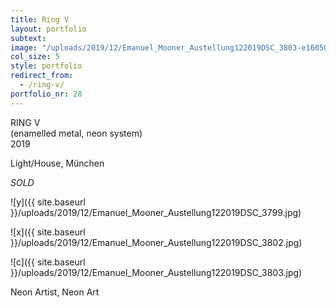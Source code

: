 ```yaml
---
title: Ring V
layout: portfolio
subtext: 
image: "/uploads/2019/12/Emanuel_Mooner_Austellung122019DSC_3803-e1605001715273.jpg"
col_size: 5
style: portfolio
redirect_from:
  - /ring-v/
portfolio_nr: 28
---
```


RING V  
(enamelled metal, neon system)  
2019

Light/House, München

_SOLD_

![y]({{ site.baseurl }}/uploads/2019/12/Emanuel_Mooner_Austellung122019DSC_3799.jpg)

![x]({{ site.baseurl }}/uploads/2019/12/Emanuel_Mooner_Austellung122019DSC_3802.jpg)

![c]({{ site.baseurl }}/uploads/2019/12/Emanuel_Mooner_Austellung122019DSC_3803.jpg)

Neon Artist, Neon Art